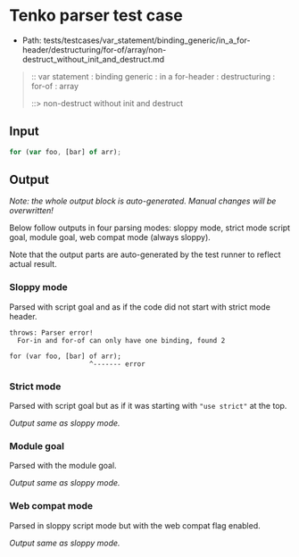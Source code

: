 # Tenko parser test case

- Path: tests/testcases/var_statement/binding_generic/in_a_for-header/destructuring/for-of/array/non-destruct_without_init_and_destruct.md

> :: var statement : binding generic : in a for-header : destructuring : for-of : array
>
> ::> non-destruct without init and destruct

## Input

`````js
for (var foo, [bar] of arr);
`````

## Output

_Note: the whole output block is auto-generated. Manual changes will be overwritten!_

Below follow outputs in four parsing modes: sloppy mode, strict mode script goal, module goal, web compat mode (always sloppy).

Note that the output parts are auto-generated by the test runner to reflect actual result.

### Sloppy mode

Parsed with script goal and as if the code did not start with strict mode header.

`````
throws: Parser error!
  For-in and for-of can only have one binding, found 2

for (var foo, [bar] of arr);
                    ^------- error
`````

### Strict mode

Parsed with script goal but as if it was starting with `"use strict"` at the top.

_Output same as sloppy mode._

### Module goal

Parsed with the module goal.

_Output same as sloppy mode._

### Web compat mode

Parsed in sloppy script mode but with the web compat flag enabled.

_Output same as sloppy mode._
